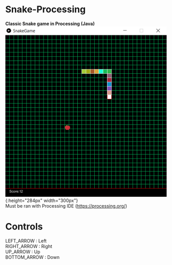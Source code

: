 # Snake-Processing
<b>Classic Snake game in Processing (Java)</b>      
![Screenshot](screenshot.PNG){:height="284px" width="300px"}       
Must be ran with Processing IDE (https://processing.org/)   

Controls
========
LEFT_ARROW : Left    
RIGHT_ARROW : Right    
UP_ARROW : Up    
BOTTOM_ARROW : Down    

